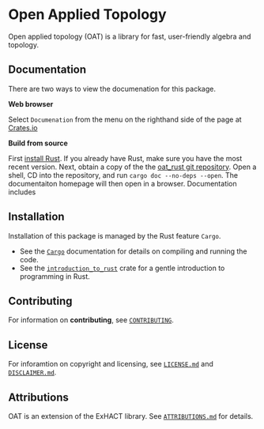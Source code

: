 # Open Applied Topology

Open applied topology (OAT) is a library for fast, user-friendly algebra and topology.

## Documentation

There are two ways to view the documenation for this package.

**Web browser** 

Select `Documenation` from the menu on the righthand side of the page at [Crates.io](https://crates.io/crates/oat_rust)

**Build from source** 

First [install Rust](https://www.rust-lang.org/tools/install).  If you already have Rust, make sure you have the most recent version.  Next, obtain a copy of the the [oat_rust git repository](https://github.com/OpenAppliedTopology/oat_rust). Open a shell, CD into the repository, and run `cargo doc --no-deps --open`.  The documentaiton homepage will then open in a browser.  Documentation includes



## Installation

Installation of this package is managed by the Rust feature `Cargo`.  

- See the [`Cargo`](https://doc.rust-lang.org/cargo/) documentation for details on compiling and running the code.
- See the [`introduction_to_rust`](https://github.com/OpenAppliedTopology/introduction_to_rust) crate for a gentle introduction to programming in Rust.


## Contributing

For information on **contributing**, see [`CONTRIBUTING`](https://github.com/OpenAppliedTopology/oat_rust/blob/main/CONTRIBUTING).

## License

For inforamtion on copyright and licensing, see [`LICENSE.md`](https://github.com/OpenAppliedTopology/oat_rust/blob/main/LICENSE.md) and [`DISCLAIMER.md`](https://github.com/OpenAppliedTopology/oat_rust/blob/main/DISCLAIMER.md).

## Attributions

OAT is an extension of the ExHACT library. See [`ATTRIBUTIONS.md`](https://github.com/OpenAppliedTopology/oat_rust/blob/main/ATTRIBUTIONS.md) for details.
